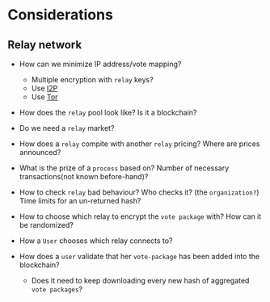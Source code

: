 # Considerations

## Relay network
+ How can we minimize IP address/vote mapping?
  + Multiple encryption with `relay` keys?
  + Use [I2P](https://en.wikipedia.org/wiki/I2P)
  + Use [Tor](https://en.wikipedia.org/wiki/Tor_(anonymity_network))
  
+ How does the `relay` pool look like? Is it a blockchain?
+ Do we need a `relay` market?
+ How does a `relay` compite with another `relay` pricing? Where are prices announced?
+ What is the prize of a `process` based on? Number of necessary transactions(not known before-hand)? 
+ How to check `relay` bad behaviour? Who checks it? (the `organization?`) Time limits for an un-returned hash?

+ How to choose which relay to encrypt the `vote package` with? How can it be randomized?
+ How a `User` chooses which relay connects to?
+ How does a `user` validate that her `vote-package` has been added into the blockchain?
  + Does it need to keep downloading every new hash of aggregated `vote packages`? 

  